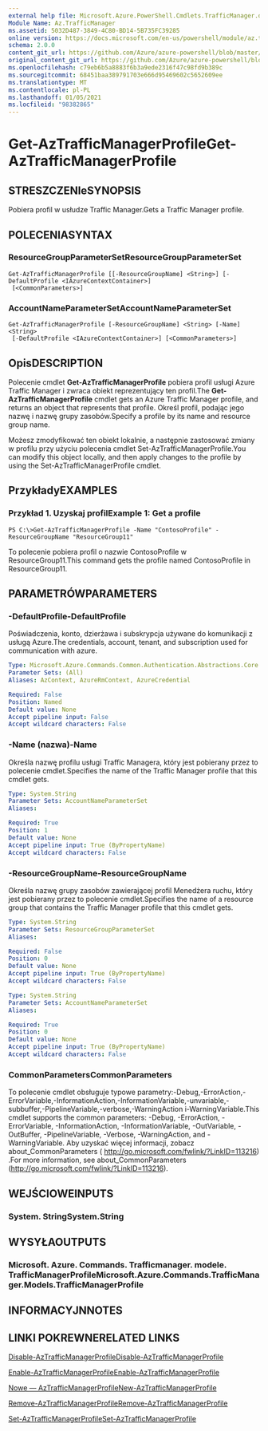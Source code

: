 ```yaml
---
external help file: Microsoft.Azure.PowerShell.Cmdlets.TrafficManager.dll-Help.xml
Module Name: Az.TrafficManager
ms.assetid: 5032D487-3849-4C80-BD14-5B735FC39285
online version: https://docs.microsoft.com/en-us/powershell/module/az.trafficmanager/get-aztrafficmanagerprofile
schema: 2.0.0
content_git_url: https://github.com/Azure/azure-powershell/blob/master/src/TrafficManager/TrafficManager/help/Get-AzTrafficManagerProfile.md
original_content_git_url: https://github.com/Azure/azure-powershell/blob/master/src/TrafficManager/TrafficManager/help/Get-AzTrafficManagerProfile.md
ms.openlocfilehash: c79eb6b5a8883f6b3a9ede2316f47c98fd9b389c
ms.sourcegitcommit: 68451baa389791703e666d95469602c5652609ee
ms.translationtype: MT
ms.contentlocale: pl-PL
ms.lasthandoff: 01/05/2021
ms.locfileid: "98382865"
---
```

# <span data-ttu-id="94222-101">Get-AzTrafficManagerProfile</span><span class="sxs-lookup"><span data-stu-id="94222-101">Get-AzTrafficManagerProfile</span></span>

## <span data-ttu-id="94222-102">STRESZCZENIe</span><span class="sxs-lookup"><span data-stu-id="94222-102">SYNOPSIS</span></span>
<span data-ttu-id="94222-103">Pobiera profil w usłudze Traffic Manager.</span><span class="sxs-lookup"><span data-stu-id="94222-103">Gets a Traffic Manager profile.</span></span>

## <span data-ttu-id="94222-104">POLECENIA</span><span class="sxs-lookup"><span data-stu-id="94222-104">SYNTAX</span></span>

### <span data-ttu-id="94222-105">ResourceGroupParameterSet</span><span class="sxs-lookup"><span data-stu-id="94222-105">ResourceGroupParameterSet</span></span>
```
Get-AzTrafficManagerProfile [[-ResourceGroupName] <String>] [-DefaultProfile <IAzureContextContainer>]
 [<CommonParameters>]
```

### <span data-ttu-id="94222-106">AccountNameParameterSet</span><span class="sxs-lookup"><span data-stu-id="94222-106">AccountNameParameterSet</span></span>
```
Get-AzTrafficManagerProfile [-ResourceGroupName] <String> [-Name] <String>
 [-DefaultProfile <IAzureContextContainer>] [<CommonParameters>]
```

## <span data-ttu-id="94222-107">Opis</span><span class="sxs-lookup"><span data-stu-id="94222-107">DESCRIPTION</span></span>
<span data-ttu-id="94222-108">Polecenie cmdlet **Get-AzTrafficManagerProfile** pobiera profil usługi Azure Traffic Manager i zwraca obiekt reprezentujący ten profil.</span><span class="sxs-lookup"><span data-stu-id="94222-108">The **Get-AzTrafficManagerProfile** cmdlet gets an Azure Traffic Manager profile, and returns an object that represents that profile.</span></span>
<span data-ttu-id="94222-109">Określ profil, podając jego nazwę i nazwę grupy zasobów.</span><span class="sxs-lookup"><span data-stu-id="94222-109">Specify a profile by its name and resource group name.</span></span>

<span data-ttu-id="94222-110">Możesz zmodyfikować ten obiekt lokalnie, a następnie zastosować zmiany w profilu przy użyciu polecenia cmdlet Set-AzTrafficManagerProfile.</span><span class="sxs-lookup"><span data-stu-id="94222-110">You can modify this object locally, and then apply changes to the profile by using the Set-AzTrafficManagerProfile cmdlet.</span></span>

## <span data-ttu-id="94222-111">Przykłady</span><span class="sxs-lookup"><span data-stu-id="94222-111">EXAMPLES</span></span>

### <span data-ttu-id="94222-112">Przykład 1. Uzyskaj profil</span><span class="sxs-lookup"><span data-stu-id="94222-112">Example 1: Get a profile</span></span>
```
PS C:\>Get-AzTrafficManagerProfile -Name "ContosoProfile" -ResourceGroupName "ResourceGroup11"
```

<span data-ttu-id="94222-113">To polecenie pobiera profil o nazwie ContosoProfile w ResourceGroup11.</span><span class="sxs-lookup"><span data-stu-id="94222-113">This command gets the profile named ContosoProfile in ResourceGroup11.</span></span>

## <span data-ttu-id="94222-114">PARAMETRÓW</span><span class="sxs-lookup"><span data-stu-id="94222-114">PARAMETERS</span></span>

### <span data-ttu-id="94222-115">-DefaultProfile</span><span class="sxs-lookup"><span data-stu-id="94222-115">-DefaultProfile</span></span>
<span data-ttu-id="94222-116">Poświadczenia, konto, dzierżawa i subskrypcja używane do komunikacji z usługą Azure.</span><span class="sxs-lookup"><span data-stu-id="94222-116">The credentials, account, tenant, and subscription used for communication with azure.</span></span>

```yaml
Type: Microsoft.Azure.Commands.Common.Authentication.Abstractions.Core.IAzureContextContainer
Parameter Sets: (All)
Aliases: AzContext, AzureRmContext, AzureCredential

Required: False
Position: Named
Default value: None
Accept pipeline input: False
Accept wildcard characters: False
```

### <span data-ttu-id="94222-117">-Name (nazwa)</span><span class="sxs-lookup"><span data-stu-id="94222-117">-Name</span></span>
<span data-ttu-id="94222-118">Określa nazwę profilu usługi Traffic Managera, który jest pobierany przez to polecenie cmdlet.</span><span class="sxs-lookup"><span data-stu-id="94222-118">Specifies the name of the Traffic Manager profile that this cmdlet gets.</span></span>

```yaml
Type: System.String
Parameter Sets: AccountNameParameterSet
Aliases:

Required: True
Position: 1
Default value: None
Accept pipeline input: True (ByPropertyName)
Accept wildcard characters: False
```

### <span data-ttu-id="94222-119">-ResourceGroupName</span><span class="sxs-lookup"><span data-stu-id="94222-119">-ResourceGroupName</span></span>
<span data-ttu-id="94222-120">Określa nazwę grupy zasobów zawierającej profil Menedżera ruchu, który jest pobierany przez to polecenie cmdlet.</span><span class="sxs-lookup"><span data-stu-id="94222-120">Specifies the name of a resource group that contains the Traffic Manager profile that this cmdlet gets.</span></span>

```yaml
Type: System.String
Parameter Sets: ResourceGroupParameterSet
Aliases:

Required: False
Position: 0
Default value: None
Accept pipeline input: True (ByPropertyName)
Accept wildcard characters: False
```

```yaml
Type: System.String
Parameter Sets: AccountNameParameterSet
Aliases:

Required: True
Position: 0
Default value: None
Accept pipeline input: True (ByPropertyName)
Accept wildcard characters: False
```

### <span data-ttu-id="94222-121">CommonParameters</span><span class="sxs-lookup"><span data-stu-id="94222-121">CommonParameters</span></span>
<span data-ttu-id="94222-122">To polecenie cmdlet obsługuje typowe parametry:-Debug,-ErrorAction,-ErrorVariable,-InformationAction,-InformationVariable,-unvariable,-subbuffer,-PipelineVariable,-verbose,-WarningAction i-WarningVariable.</span><span class="sxs-lookup"><span data-stu-id="94222-122">This cmdlet supports the common parameters: -Debug, -ErrorAction, -ErrorVariable, -InformationAction, -InformationVariable, -OutVariable, -OutBuffer, -PipelineVariable, -Verbose, -WarningAction, and -WarningVariable.</span></span> <span data-ttu-id="94222-123">Aby uzyskać więcej informacji, zobacz about_CommonParameters ( http://go.microsoft.com/fwlink/?LinkID=113216) .</span><span class="sxs-lookup"><span data-stu-id="94222-123">For more information, see about_CommonParameters (http://go.microsoft.com/fwlink/?LinkID=113216).</span></span>

## <span data-ttu-id="94222-124">WEJŚCIOWE</span><span class="sxs-lookup"><span data-stu-id="94222-124">INPUTS</span></span>

### <span data-ttu-id="94222-125">System. String</span><span class="sxs-lookup"><span data-stu-id="94222-125">System.String</span></span>

## <span data-ttu-id="94222-126">WYSYŁA</span><span class="sxs-lookup"><span data-stu-id="94222-126">OUTPUTS</span></span>

### <span data-ttu-id="94222-127">Microsoft. Azure. Commands. Trafficmanager. modele. TrafficManagerProfile</span><span class="sxs-lookup"><span data-stu-id="94222-127">Microsoft.Azure.Commands.TrafficManager.Models.TrafficManagerProfile</span></span>

## <span data-ttu-id="94222-128">INFORMACYJN</span><span class="sxs-lookup"><span data-stu-id="94222-128">NOTES</span></span>

## <span data-ttu-id="94222-129">LINKI POKREWNE</span><span class="sxs-lookup"><span data-stu-id="94222-129">RELATED LINKS</span></span>

[<span data-ttu-id="94222-130">Disable-AzTrafficManagerProfile</span><span class="sxs-lookup"><span data-stu-id="94222-130">Disable-AzTrafficManagerProfile</span></span>](./Disable-AzTrafficManagerProfile.md)

[<span data-ttu-id="94222-131">Enable-AzTrafficManagerProfile</span><span class="sxs-lookup"><span data-stu-id="94222-131">Enable-AzTrafficManagerProfile</span></span>](./Enable-AzTrafficManagerProfile.md)

[<span data-ttu-id="94222-132">Nowe — AzTrafficManagerProfile</span><span class="sxs-lookup"><span data-stu-id="94222-132">New-AzTrafficManagerProfile</span></span>](./New-AzTrafficManagerProfile.md)

[<span data-ttu-id="94222-133">Remove-AzTrafficManagerProfile</span><span class="sxs-lookup"><span data-stu-id="94222-133">Remove-AzTrafficManagerProfile</span></span>](./Remove-AzTrafficManagerProfile.md)

[<span data-ttu-id="94222-134">Set-AzTrafficManagerProfile</span><span class="sxs-lookup"><span data-stu-id="94222-134">Set-AzTrafficManagerProfile</span></span>](./Set-AzTrafficManagerProfile.md)


